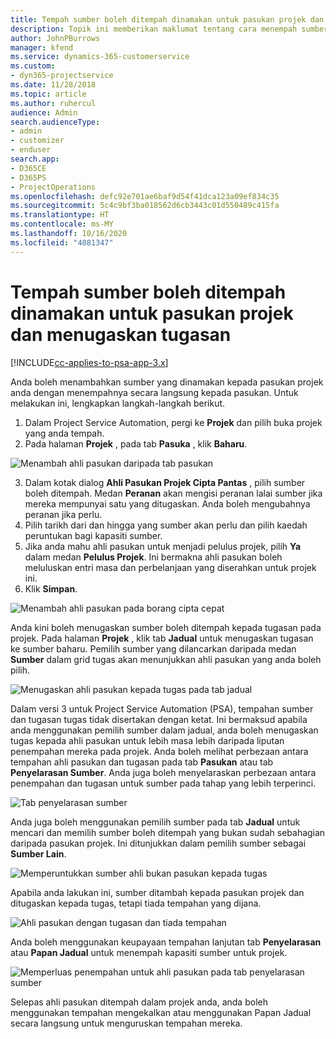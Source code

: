 ```yaml
---
title: Tempah sumber boleh ditempah dinamakan untuk pasukan projek dan menugaskan tugasan
description: Topik ini memberikan maklumat tentang cara menempah sumber dinamakan kepada pasukan projek dan tugaskannya kepada tugasan.
author: JohnPBurrows
manager: kfend
ms.service: dynamics-365-customerservice
ms.custom:
- dyn365-projectservice
ms.date: 11/28/2018
ms.topic: article
ms.author: ruhercul
audience: Admin
search.audienceType:
- admin
- customizer
- enduser
search.app:
- D365CE
- D365PS
- ProjectOperations
ms.openlocfilehash: defc92e701ae6baf9d54f41dca123a09ef834c35
ms.sourcegitcommit: 5c4c9bf3ba018562d6cb3443c01d550489c415fa
ms.translationtype: HT
ms.contentlocale: ms-MY
ms.lasthandoff: 10/16/2020
ms.locfileid: "4081347"
---
```

# <a name="book-named-bookable-resources-to-a-project-team-and-assign-tasks"></a>Tempah sumber boleh ditempah dinamakan untuk pasukan projek dan menugaskan tugasan 

[!INCLUDE[cc-applies-to-psa-app-3.x](../includes/cc-applies-to-psa-app-3x.md)]

Anda boleh menambahkan sumber yang dinamakan kepada pasukan projek anda dengan menempahnya secara langsung kepada pasukan. Untuk melakukan ini, lengkapkan langkah-langkah berikut.

1. Dalam Project Service Automation, pergi ke **Projek** dan pilih buka projek yang anda tempah.
2. Pada halaman **Projek** , pada tab **Pasuka** , klik **Baharu**. 

![Menambah ahli pasukan daripada tab pasukan](media/RM-how-to-1.png)

3. Dalam kotak dialog **Ahli Pasukan Projek Cipta Pantas** , pilih sumber boleh ditempah. Medan **Peranan** akan mengisi peranan lalai sumber jika mereka mempunyai satu yang ditugaskan. Anda boleh mengubahnya peranan jika perlu. 
4. Pilih tarikh dari dan hingga yang sumber akan perlu dan pilih kaedah peruntukan bagi kapasiti sumber. 
5. Jika anda mahu ahli pasukan untuk menjadi pelulus projek, pilih **Ya** dalam medan **Pelulus Projek**. Ini bermakna ahli pasukan boleh meluluskan entri masa dan perbelanjaan yang diserahkan untuk projek ini. 
6. Klik **Simpan**.

![Menambah ahli pasukan pada borang cipta cepat](media/RM-how-to-2.png)


Anda kini boleh menugaskan sumber boleh ditempah kepada tugasan pada projek. Pada halaman **Projek** , klik tab **Jadual** untuk menugaskan tugasan ke sumber baharu. Pemilih sumber yang dilancarkan daripada medan **Sumber** dalam grid tugas akan menunjukkan ahli pasukan yang anda boleh pilih.

![Menugaskan ahli pasukan kepada tugas pada tab jadual](media/RM-how-to-3.png)

Dalam versi 3 untuk Project Service Automation (PSA), tempahan sumber dan tugasan tugas tidak disertakan dengan ketat. Ini bermaksud apabila anda menggunakan pemilih sumber dalam jadual, anda boleh menugaskan tugas kepada ahli pasukan untuk lebih masa lebih daripada liputan penempahan mereka pada projek.
Anda boleh melihat perbezaan antara tempahan ahli pasukan dan tugasan pada tab **Pasukan** atau tab **Penyelarasan Sumber**. Anda juga boleh menyelaraskan perbezaan antara penempahan dan tugasan untuk sumber pada tahap yang lebih terperinci.

![Tab penyelarasan sumber](media/RM-how-to-4.png)

Anda juga boleh menggunakan pemilih sumber pada tab **Jadual** untuk mencari dan memilih sumber boleh ditempah yang bukan sudah sebahagian daripada pasukan projek. Ini ditunjukkan dalam pemilih sumber sebagai **Sumber Lain**.

![Memperuntukkan sumber ahli bukan pasukan kepada tugas](media/RM-how-to-5.png)

Apabila anda lakukan ini, sumber ditambah kepada pasukan projek dan ditugaskan kepada tugas, tetapi tiada tempahan yang dijana.

![Ahli pasukan dengan tugasan dan tiada tempahan](media/RM-how-to-6.png)

Anda boleh menggunakan keupayaan tempahan lanjutan tab **Penyelarasan** atau **Papan Jadual** untuk menempah kapasiti sumber untuk projek.

![Memperluas penempahan untuk ahli pasukan pada tab penyelarasan sumber](media/RM-how-to-7.png)

Selepas ahli pasukan ditempah dalam projek anda, anda boleh menggunakan tempahan mengekalkan atau menggunakan Papan Jadual secara langsung untuk menguruskan tempahan mereka.
